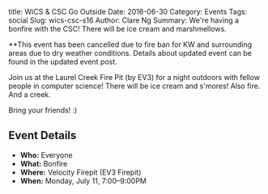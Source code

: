 title: WiCS & CSC Go Outside
Date: 2016-06-30
Category: Events
Tags: social
Slug: wics-csc-s16
Author: Clare Ng
Summary: We're having a bonfire with the CSC! There will be ice cream and marshmellows.

**This event has been cancelled due to fire ban for KW and surrounding areas 
due to dry weather conditions. Details about updated event can be found in 
the updated event post.

Join us at the Laurel Creek Fire Pit (by EV3) for a night outdoors with fellow 
people in computer science! There will be ice cream and s'mores! Also fire. 
And a creek.

Bring your friends! :)

## Event Details ##

+ **Who:** Everyone
+ **What:** Bonfire
+ **Where:** Velocity Firepit (EV3 Firepit)
+ **When:** Monday, July 11, 7:00&ndash;9:00PM
